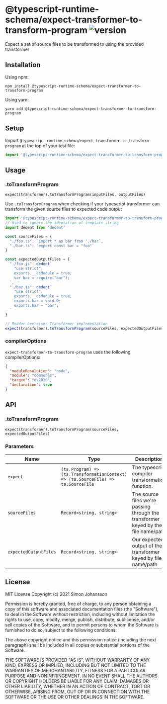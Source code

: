 # @typescript-runtime-schema/expect-transformer-to-transform-program ![version](https://badgen.net/badge/version/1.0.0/blue)
Expect a set of source files to be transformed to using the provided transformer

## Installation
Using npm:
```
npm install @typescript-runtime-schema/expect-transformer-to-transform-program
```
Using yarn:
```
yarn add @typescript-runtime-schema/expect-transformer-to-transform-program
```
## Setup

Import `@typescript-runtime-schema/expect-transformer-to-transform-program` at the top of your test file:

```js
import '@typescript-runtime-schema/expect-transformer-to-transform-program'
```
## Usage
### .toTransformProgram
`expect(transformer).toTransformProgram(inputFiles, outputFiles)`

Use `.toTransformProgram` when checking if your typescript transformer can transform the given source files to expected code output
```ts
import '@typescript-runtime-schema/expect-transformer-to-transform-program'
// Used to ignore the identation of template string
import dedent from 'dedent'

const sourceFiles = {
  "./foo.ts": `import * as bar from './bar`,
  "./bar.ts": `export const bar = "foo"`
}

const expectedOutputFiles = {
  "./foo.js": dedent`
    "use strict";
    exports.__esModule = true;
    var baz = require("bar");
  `,
  "./baz.js": dedent`
    "use strict";
    exports.__esModule = true;
    exports.bar = void 0;
    exports.bar = "bar";
  `
}

// Reader exercise: Transformer implementation
expect(transformer).toTransformProgram(sourceFiles, expectedOutputFiles)
```

### compilerOptions
`expect-transformer-to-transform-program` uses the following compilerOptions:
```json
{
  "moduleResolution": "node",
  "module": "commonjs",
  "target": "es2020",
  "declaration": true
}
```
## API
### .toTransformProgram
`expect(transformer).toTransformProgram(sourceFiles, expectedOutputFiles)`

### Parameters
Name | Type | Description
------ | ------ | ------ |
`expect` | `(ts.Program) => (ts.TransformationContext) => (ts.SourceFile) => ts.SourceFile` | The typescript compiler transformation function.
`sourceFiles` | `Record<string, string>` | The source files we're passing through the transformer keyed by the file name/path
`expectedOutputFiles` | `Record<string, string>` | Our expected output of the transformer keyed by file name/path
## License
MIT License Copyright (c) 2021 Simon Johansson

Permission is hereby granted, free of charge, to any person obtaining a copy of this software and associated documentation files (the "Software"), to deal in the Software without restriction, including without limitation the rights to use, copy, modify, merge, publish, distribute, sublicense, and/or sell copies of the Software, and to permit persons to whom the Software is furnished to do so, subject to the following conditions:

The above copyright notice and this permission notice (including the next paragraph) shall be included in all copies or substantial portions of the Software.

THE SOFTWARE IS PROVIDED "AS IS", WITHOUT WARRANTY OF ANY KIND, EXPRESS OR IMPLIED, INCLUDING BUT NOT LIMITED TO THE WARRANTIES OF MERCHANTABILITY, FITNESS FOR A PARTICULAR PURPOSE AND NONINFRINGEMENT. IN NO EVENT SHALL THE AUTHORS OR COPYRIGHT HOLDERS BE LIABLE FOR ANY CLAIM, DAMAGES OR OTHER LIABILITY, WHETHER IN AN ACTION OF CONTRACT, TORT OR OTHERWISE, ARISING FROM, OUT OF OR IN CONNECTION WITH THE SOFTWARE OR THE USE OR OTHER DEALINGS IN THE SOFTWARE.